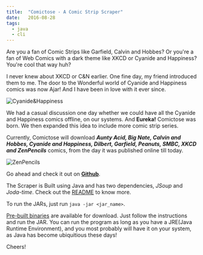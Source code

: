 ```yaml
---
title:  "Comictose - A Comic Strip Scraper"
date:   2016-08-28
tags:
  - java
  - cli
---
```


<!-- Excerpt Start -->
Are you a fan of Comic Strips like Garfield, Calvin and Hobbes? Or you're a fan of Web Comics with a dark theme like XKCD or Cyanide and Happiness? You're cool that way huh?
<!-- Excerpt End -->

I never knew about XKCD or C&N earlier. One fine day, my friend introduced them to me. The door to the Wonderful world of Cyanide and Happiness comics was now Ajar! And I have been in love with it ever since.

![Cyanide&Happiness](/img/cyanide_and_happiness_8.jpg)

We had a casual discussion one day whether we could have all the Cyanide and Happiness comics offline, on our systems. And **Eureka!** Comictose was born. We then expanded this idea to include more comic strip series.

Currently, Comictose will download **_Aunty Acid, Big Nate, Calvin and Hobbes, Cyanide and Happiness, Dilbert, Garfield, Peanuts, SMBC, XKCD and ZenPencils_** comics, from the day it was published online till today.

![ZenPencils](/img/Zen-Pencils-GalleyCat.jpg)

Go ahead and check it out on **[Github](https://manojkarthick.github.io/comictose/)**.

The Scraper is Built using Java and has two dependencies, _JSoup_ and _Joda-time_. Check out the [README](https://github.com/manojkarthick/comictose/blob/master/README.md) to know more.

To run the JARs, just run `java -jar <jar_name>`.

[Pre-built binaries](https://drive.google.com/drive/folders/0B2N1I_XfLuyqZndZeGJHay1WSUk) are available for download. Just follow the instructions and run the JAR. You can run the program as long as you have a JRE(Java Runtime Environment), and you most
probably will have it on your system, as Java has become ubiquitious these days!

Cheers!

